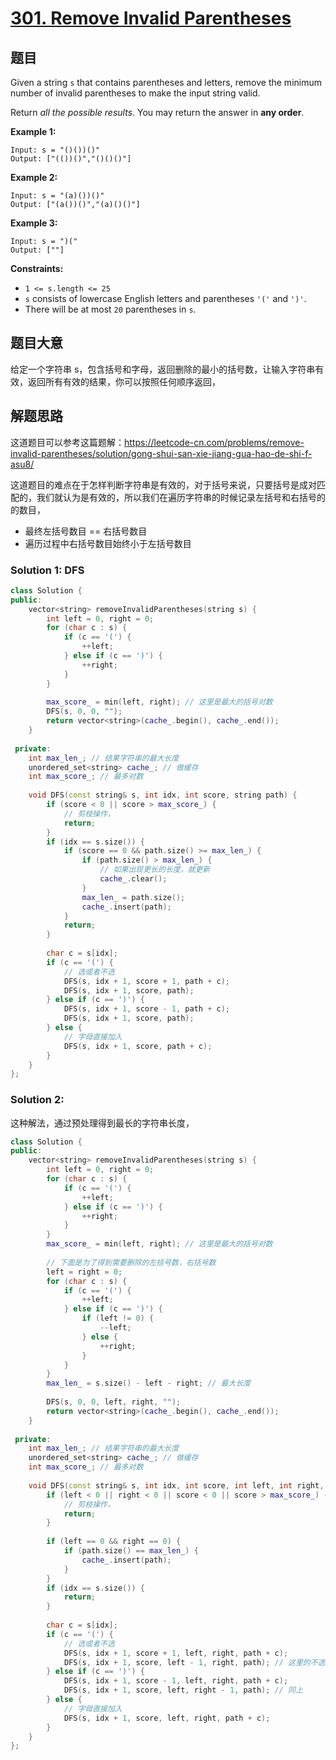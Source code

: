 # [301. Remove Invalid Parentheses](https://leetcode-cn.com/problems/remove-invalid-parentheses/)

## 题目

Given a string `s` that contains parentheses and letters, remove the minimum number of invalid parentheses to make the input string valid.

Return *all the possible results*. You may return the answer in **any order**.

 

**Example 1:**

```
Input: s = "()())()"
Output: ["(())()","()()()"]
```

**Example 2:**

```
Input: s = "(a)())()"
Output: ["(a())()","(a)()()"]
```

**Example 3:**

```
Input: s = ")("
Output: [""]
```

 

**Constraints:**

- `1 <= s.length <= 25`
- `s` consists of lowercase English letters and parentheses `'('` and `')'`.
- There will be at most `20` parentheses in `s`.

## 题目大意

给定一个字符串 s，包含括号和字母，返回删除的最小的括号数，让输入字符串有效，返回所有有效的结果，你可以按照任何顺序返回，

## 解题思路

这道题目可以参考这篇题解：https://leetcode-cn.com/problems/remove-invalid-parentheses/solution/gong-shui-san-xie-jiang-gua-hao-de-shi-f-asu8/

这道题目的难点在于怎样判断字符串是有效的，对于括号来说，只要括号是成对匹配的，我们就认为是有效的，所以我们在遍历字符串的时候记录左括号和右括号的的数目，

* 最终左括号数目 == 右括号数目
* 遍历过程中右括号数目始终小于左括号数目

### Solution 1: DFS



````c++
class Solution {
public:
    vector<string> removeInvalidParentheses(string s) {
        int left = 0, right = 0;
        for (char c : s) {
            if (c == '(') {
                ++left;
            } else if (c == ')') {
                ++right;
            }
        }
        
        max_score_ = min(left, right); // 这里是最大的括号对数
        DFS(s, 0, 0, "");
        return vector<string>(cache_.begin(), cache_.end());
    }
    
 private:
    int max_len_; // 结果字符串的最大长度
    unordered_set<string> cache_; // 做缓存
    int max_score_; // 最多对数
    
    void DFS(const string& s, int idx, int score, string path) {
        if (score < 0 || score > max_score_) {
            // 剪枝操作，
            return;
        }
        if (idx == s.size()) {
            if (score == 0 && path.size() >= max_len_) {
                if (path.size() > max_len_) {
                    // 如果出现更长的长度，就更新
                    cache_.clear();
                }
                max_len_ = path.size();
                cache_.insert(path);
            }
            return;
        }
        
        char c = s[idx];
        if (c == '(') {
            // 选或者不选
            DFS(s, idx + 1, score + 1, path + c);
            DFS(s, idx + 1, score, path);
        } else if (c == ')') {
            DFS(s, idx + 1, score - 1, path + c);
            DFS(s, idx + 1, score, path);
        } else {
            // 字母直接加入
            DFS(s, idx + 1, score, path + c);
        }
    }
};
````

### Solution 2:

这种解法，通过预处理得到最长的字符串长度，

```c++
class Solution {
public:
    vector<string> removeInvalidParentheses(string s) {
        int left = 0, right = 0;
        for (char c : s) {
            if (c == '(') {
                ++left;
            } else if (c == ')') {
                ++right;
            }
        }        
        max_score_ = min(left, right); // 这里是最大的括号对数
        
        // 下面是为了得到需要删除的左括号数，右括号数
        left = right = 0;
        for (char c : s) {
            if (c == '(') {
                ++left;
            } else if (c == ')') {
                if (left != 0) {
                    --left;
                } else {
                    ++right;
                }
            }
        }
        max_len_ = s.size() - left - right; // 最大长度
        
        DFS(s, 0, 0, left, right, "");
        return vector<string>(cache_.begin(), cache_.end());
    }
    
 private:
    int max_len_; // 结果字符串的最大长度
    unordered_set<string> cache_; // 做缓存
    int max_score_; // 最多对数
    
    void DFS(const string& s, int idx, int score, int left, int right, string path) {
        if (left < 0 || right < 0 || score < 0 || score > max_score_) {
            // 剪枝操作，
            return;
        }
        
        if (left == 0 && right == 0) {
            if (path.size() == max_len_) {
                cache_.insert(path);
            }
        }
        if (idx == s.size()) {
            return;
        }
        
        char c = s[idx];
        if (c == '(') {
            // 选或者不选
            DFS(s, idx + 1, score + 1, left, right, path + c); 
            DFS(s, idx + 1, score, left - 1, right, path); // 这里的不选就等效于删除一个
        } else if (c == ')') {
            DFS(s, idx + 1, score - 1, left, right, path + c);
            DFS(s, idx + 1, score, left, right - 1, path); // 同上
        } else {
            // 字母直接加入
            DFS(s, idx + 1, score, left, right, path + c);
        }
    }
};
```


